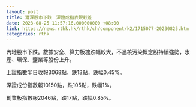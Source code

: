 ```yaml
---
layout: post
title: 滬深股市下跌　深證成指表現較差
date: 2023-08-25 11:57:16.000000000 +08:00
link: https://news.rthk.hk/rthk/ch/component/k2/1715077-20230825.htm
categories: rthk
---
```


內地股市下跌。數據安全、算力板塊跌幅較大，不過核污染概念股持續強勢，水產、環保、鹽業等股份上升。

上證指數半日收報3068點，跌13點，跌幅0.45%。

深證成份指數報10150點，跌105點，跌幅1%。

創業板指數報2046點，跌17點，跌幅0.85%。
